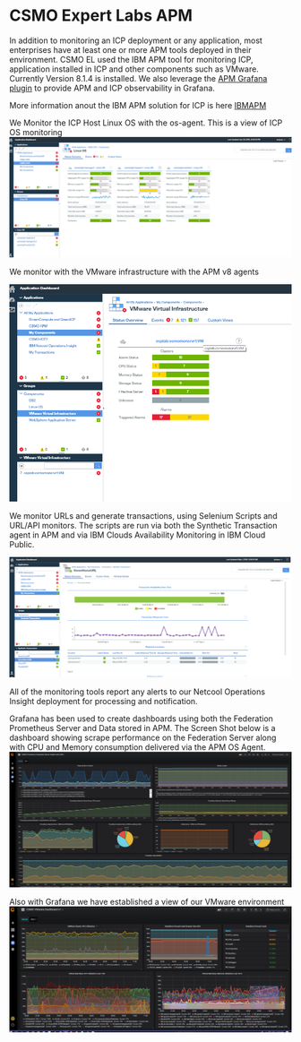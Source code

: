 # CSMO Expert Labs APM
In addition to monitoring an ICP deployment or any application, most enterprises have at least one or more APM tools deployed in their environment.
CSMO EL used the IBM APM tool for monitoring ICP, application installed in ICP and other components such as VMware. Currently Version 8.1.4 is installed. We also leverage the [APM Grafana plugin](https://github.com/rafal-szypulka/grafana-ibm-apm) to provide APM and ICP observability in Grafana.  

More information anout the IBM APM solution for ICP is here [IBMAPM](https://developer.ibm.com/apm/docs/apm-and-ibm-cloud-monitoring/)

We Monitor the ICP Host Linux OS with the os-agent. This is a view of ICP OS monitoring
![os-agent](./images/ICPLinuxAPM.png)

We monitor with the VMware infrastructure with the APM v8 agents

![apm_vmware](./images/APMVMware.png)

We monitor URLs and generate transactions, using Selenium Scripts and URL/API monitors. The scripts are run via both the Synthetic Transaction agent in APM and via IBM Clouds Availability Monitoring in IBM Cloud Public.

![apm_syn](./images/csmo_syn.png)

All of the monitoring tools report any alerts to our Netcool Operations Insight deployment for processing and notification.  

Grafana has been used to create dashboards using both the Federation Prometheus Server and Data stored in APM. The Screen Shot below is a dashboard showing scrape performance on the Federation Server along with CPU and Memory consumption delivered via the APM OS Agent.
![Prometheus Health Dashboard](./images/PFedwAPMHealth.png)

Also with Grafana we have established a view of our VMware environment
![vmw](./images/CSMO_vmware_grafana.png)
